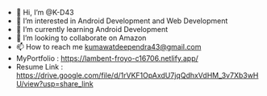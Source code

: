- 👋 Hi, I’m @K-D43
- 👀 I’m interested in Android Development and Web Development
- 🌱 I’m currently learning Android Development
- 💞️ I’m looking to collaborate on Amazon
- 📫 How to reach me kumawatdeependra43@gmail.com
- MyPortfolio : https://lambent-froyo-c16706.netlify.app/
- Resume Link : https://drive.google.com/file/d/1rVKF1OpAxdU7jqQdhxVdHM_3v7Xb3wHU/view?usp=share_link

<!---
K-D43/K-D43 is a ✨ special ✨ repository because its `README.md` (this file) appears on your GitHub profile.
You can click the Preview link to take a look at your changes.
--->
